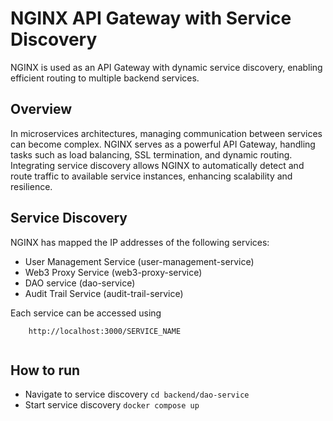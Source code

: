 # NGINX API Gateway with Service Discovery
NGINX is used as an API Gateway with dynamic service discovery, enabling efficient routing to multiple backend services.

## Overview
In microservices architectures, managing communication between services can become complex. NGINX serves as a powerful API Gateway, handling tasks such as load balancing, SSL termination, and dynamic routing. Integrating service discovery allows NGINX to automatically detect and route traffic to available service instances, enhancing scalability and resilience.

## Service Discovery
NGINX has mapped the IP addresses of the following services:
 - User Management Service (user-management-service)
 - Web3 Proxy Service (web3-proxy-service)
 - DAO service (dao-service)
 - Audit Trail Service (audit-trail-service)

Each service can be accessed using
```
    http://localhost:3000/SERVICE_NAME
    
```

## How to run
  - Navigate to service discovery
    ```cd backend/dao-service```
  - Start service discovery
   ``` docker compose up ```



